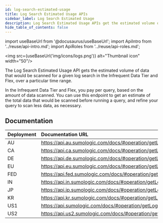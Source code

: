 ```yaml
---
id: log-search-estimated-usage
title: Log Search Estimated Usage APIs
sidebar_label: Log Search Estimated Usage
description: Log Search Estimated Usage APIs get the estimated volume of Infrequent Data Tier data scanned for a given log search over a particular time range.
hide_table_of_contents: false
---
```


import useBaseUrl from '@docusaurus/useBaseUrl';
import ApiIntro from '../reuse/api-intro.md';
import ApiRoles from '../reuse/api-roles.md';

<img src={useBaseUrl('img/icons/logs.png')} alt="Thumbnail icon" width="50"/>

The Log Search Estimated Usage API gets the estimated volume of data that would be scanned for a given log search in the Infrequent Data Tier and Flex, over a particular time range.

In the Infrequent Data Tier and Flex, you pay per query, based on the amount of data scanned. You can use this endpoint to get an estimate of the total data that would be scanned before running a query, and refine your query to scan less data, as necessary. 

## Documentation

<ApiIntro/>

| Deployment | Documentation URL                                        |
|:------------|:--------------------------------------------------------|
| AU         | https://api.au.sumologic.com/docs/#operation/getLogSearchEstimatedUsageByMeteringType  |
| CA         | https://api.ca.sumologic.com/docs/#operation/getLogSearchEstimatedUsageByMeteringType  |
| DE         | https://api.de.sumologic.com/docs/#operation/getLogSearchEstimatedUsageByMeteringType  |
| EU         | https://api.eu.sumologic.com/docs/#operation/getLogSearchEstimatedUsageByMeteringType  |
| FED        | https://api.fed.sumologic.com/docs/#operation/getLogSearchEstimatedUsageByMeteringType |
| IN         | https://api.in.sumologic.com/docs/#operation/getLogSearchEstimatedUsageByMeteringType  |
| JP         | https://api.jp.sumologic.com/docs/#operation/getLogSearchEstimatedUsageByMeteringType  |
| KR         | https://api.kr.sumologic.com/docs/#operation/getLogSearchEstimatedUsageByMeteringType  |
| US1        | https://api.sumologic.com/docs/#operation/getLogSearchEstimatedUsageByMeteringType     |
| US2        | https://api.us2.sumologic.com/docs/#operation/getLogSearchEstimatedUsageByMeteringType |

<!-- ## Required role capabilities

<ApiRoles/>

* Data Management
    * Download Search Results
    * Manage Data Volume Feed
    * View Collectors

-->